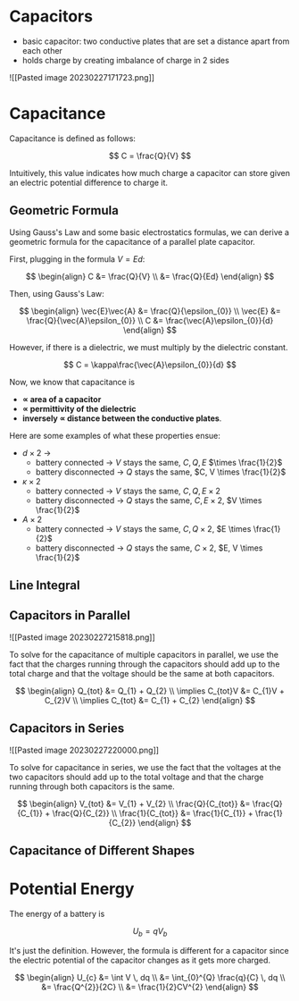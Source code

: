 # Capacitors

- basic capacitor: two conductive plates that are set a distance apart from each other
- holds charge by creating imbalance of charge in 2 sides

![[Pasted image 20230227171723.png]]

# Capacitance

Capacitance is defined as follows:

$$
C = \frac{Q}{V}
$$

Intuitively, this value indicates how much charge a capacitor can store given an electric potential difference to charge it.

## Geometric Formula

Using Gauss's Law and some basic electrostatics formulas, we can derive a geometric formula for the capacitance of a parallel plate capacitor.

First, plugging in the formula $V = Ed$:

$$
\begin{align}
C &= \frac{Q}{V} \\
&= \frac{Q}{Ed}
\end{align}
$$

Then, using Gauss's Law:

$$
\begin{align}
\vec{E}\vec{A} &= \frac{Q}{\epsilon_{0}} \\
\vec{E} &= \frac{Q}{\vec{A}\epsilon_{0}} \\
C &= \frac{\vec{A}\epsilon_{0}}{d}
\end{align}
$$

However, if there is a dielectric, we must multiply by the dielectric constant.

$$
C = \kappa\frac{\vec{A}\epsilon_{0}}{d}
$$

Now, we know that capacitance is 

- **$\propto$ area of a capacitor**
- **$\propto$ permittivity of the dielectric**
- **inversely $\propto$ distance between the conductive plates**.

Here are some examples of what these properties ensue:

- $d \times 2$ ->
	- battery connected -> $V$ stays the same, $C,Q,E$ $\times \frac{1}{2}$
	- battery disconnected -> $Q$ stays the same, $C, V \times \frac{1}{2}$ 
- $\kappa \times 2$
	- battery connected -> $V$ stays the same, $C, Q,E \times 2$ 
	- battery disconnected -> $Q$ stays the same, $C, E \times {2}$, $V \times \frac{1}{2}$
- $A \times 2$
	- battery connected -> $V$ stays the same, $C, Q \times 2$, $E \times \frac{1}{2}$
	- battery disconnected -> $Q$ stays the same, $C \times 2$, $E, V \times \frac{1}{2}$

## Line Integral



## Capacitors in Parallel

![[Pasted image 20230227215818.png]]

To solve for the capacitance of multiple capacitors in parallel, we use the fact that the charges running through the capacitors should add up to the total charge and that the voltage should be the same at both capacitors.

$$
\begin{align}
Q_{tot} &= Q_{1} + Q_{2} \\
\implies C_{tot}V &= C_{1}V + C_{2}V \\
\implies C_{tot} &= C_{1} + C_{2}
\end{align}
$$
## Capacitors in Series

![[Pasted image 20230227220000.png]]

To solve for capacitance in series, we use the fact that the voltages at the two capacitors should add up to the total voltage and that the charge running through both capacitors is the same.

$$
\begin{align}
V_{tot} &= V_{1} + V_{2} \\
\frac{Q}{C_{tot}} &= \frac{Q}{C_{1}} + \frac{Q}{C_{2}} \\
\frac{1}{C_{tot}} &= \frac{1}{C_{1}} + \frac{1}{C_{2}}
\end{align}
$$

## Capacitance of Different Shapes



# Potential Energy

The energy of a battery is 

$$
U_{b} = qV_{b}
$$

It's just the definition. However, the formula is different for a capacitor since the electric potential of the capacitor changes as it gets more charged.

$$
\begin{align}
U_{c} &= \int V \, dq  \\
&= \int_{0}^{Q} \frac{q}{C} \, dq \\
&= \frac{Q^{2}}{2C}  \\
&= \frac{1}{2}CV^{2}
\end{align}
$$
